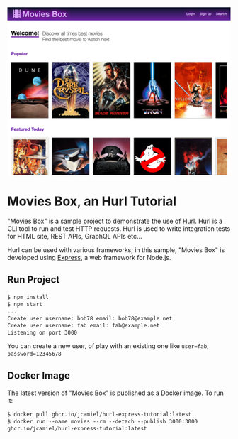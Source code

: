 <picture>
    <source media="(prefers-color-scheme: dark)" srcset="docs/assets/img/movies-box-dark.png" > 
    <source media="(prefers-color-scheme: light)" srcset="docs/assets/img/movies-box-light.png" > 
    <img src="docs/assets/img/movies-box-light.png" width="600" alt="Movies Box home page">
</picture>

# Movies Box, an Hurl Tutorial

"Movies Box" is a sample project to demonstrate the use of [Hurl].
Hurl is a CLI tool to run and test HTTP requests. Hurl is used to write integration tests for HTML site, REST APIs, 
GraphQL APIs etc... 

Hurl can be used with various frameworks; in this sample, "Movies Box" is developed using [Express], a web framework for
Node.js.  


## Run Project

```shell
$ npm install
$ npm start
...
Create user username: bob78 email: bob78@example.net
Create user username: fab email: fab@example.net
Listening on port 3000
```

You can create a new user, of play with an existing one like `user=fab`, `password=12345678`


## Docker Image

The latest version of "Movies Box" is published as a Docker image. To run it:

```shell
$ docker pull ghcr.io/jcamiel/hurl-express-tutorial:latest
$ docker run --name movies --rm --detach --publish 3000:3000 ghcr.io/jcamiel/hurl-express-tutorial:latest
```


[Hurl]: https://hurl.dev
[Express]: https://expressjs.com